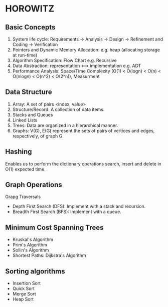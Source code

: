 # HOROWITZ

## Basic Concepts
1. System life cycle: Requirements -> Analysis -> Design -> Refinement and Coding -> Verification
2. Pointers and Dynamic Memory Allocation: e.g. heap (allocating storage at run-time)
3. Algorithm Specification: Flow Chart e.g. Recursive
4. Data Abstraction: representation <--> implementation e.g. ADT
5. Performance Analysis: Space/Time Complexity (O(1) < O(logn) < O(n) < O(nlogn) < O(n^2) < O(2^n)), Measurment

## Data Structure 
1. Array: A set of pairs <index, value>
2. Structure/Record: A collection of data items.
3. Stacks and Queues
4. Linked Lists
5. Trees: Data are organized in a hierarchical manner.
6. Graphs: V(G), E(G) represent the sets of pairs of vertices and edges, respectively, of graph G.

## Hashing
Enables us to perform the dictionary operations search, insert and delete in O(1) expected time.

## Graph Operations
Grapg Traversals
- Depth First Search (DFS): Implement with a stack and recursion.
- Breadth First Search (BFS): Implement with a queue.

## Minimum Cost Spanning Trees
- Kruskal's Algorithm
- Prim's Algorithm
- Sollin's Algorithm
- Shortest Paths: Dijkstra's Algorithm

## Sorting algorithms
- Insertion Sort
- Quick Sort
- Merge Sort
- Heap Sort
